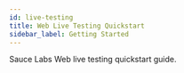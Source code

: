```yaml
---
id: live-testing
title: Web Live Testing Quickstart
sidebar_label: Getting Started
---
```


Sauce Labs Web live testing quickstart guide.